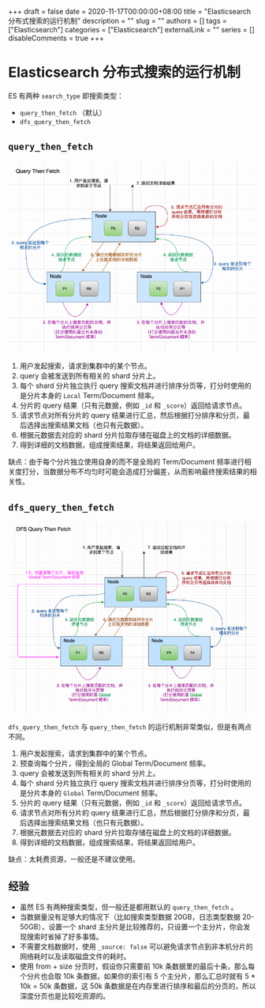 +++
draft = false
date = 2020-11-17T00:00:00+08:00
title = "Elasticsearch 分布式搜索的运行机制"
description = ""
slug = ""
authors = []
tags = ["Elasticsearch"]
categories = ["Elasticsearch"]
externalLink = ""
series = []
disableComments = true
+++

# Elasticsearch 分布式搜索的运行机制

ES 有两种 `search_type` 即搜索类型：
- `query_then_fetch` （默认）
- `dfs_query_then_fetch`

## `query_then_fetch`

![query_then_fetch](https://raw.githubusercontent.com/RifeWang/images/master/es-query-then-fetch.png)

1. 用户发起搜索，请求到集群中的某个节点。
2. query 会被发送到所有相关的 shard 分片上。
3. 每个 shard 分片独立执行 query 搜索文档并进行排序分页等，打分时使用的是分片本身的 `Local` Term/Document 频率。
4. 分片的 query 结果（只有元数据，例如 `_id` 和 `_score`）返回给请求节点。
5. 请求节点对所有分片的 query 结果进行汇总，然后根据打分排序和分页，最后选择出搜索结果文档（也只有元数据）。
6. 根据元数据去对应的 shard 分片拉取存储在磁盘上的文档的详细数据。
7. 得到详细的文档数据，组成搜索结果，将结果返回给用户。

缺点：由于每个分片独立使用自身的而不是全局的 Term/Document 频率进行相关度打分，当数据分布不均匀时可能会造成打分偏差，从而影响最终搜索结果的相关性。

## `dfs_query_then_fetch`

![dfs_query_then_fetch](https://raw.githubusercontent.com/RifeWang/images/master/es-dfs-query-then-fetch.png)

`dfs_query_then_fetch` 与 `query_then_fetch` 的运行机制非常类似，但是有两点不同。

1. 用户发起搜索，请求到集群中的某个节点。
1. 预查询每个分片，得到全局的 Global Term/Document 频率。
1. query 会被发送到所有相关的 shard 分片上。
1. 每个 shard 分片独立执行 query 搜索文档并进行排序分页等，打分时使用的是分片本身的 `Global` Term/Document 频率。
1. 分片的 query 结果（只有元数据，例如 `_id` 和 `_score`）返回给请求节点。
1. 请求节点对所有分片的 query 结果进行汇总，然后根据打分排序和分页，最后选择出搜索结果文档（也只有元数据）。
1. 根据元数据去对应的 shard 分片拉取存储在磁盘上的文档的详细数据。
1. 得到详细的文档数据，组成搜索结果，将结果返回给用户。

缺点：太耗费资源，一般还是不建议使用。

## 经验

- 虽然 ES 有两种搜索类型，但一般还是都用默认的 `query_then_fetch` 。
- 当数据量没有足够大的情况下（比如搜索类型数据 20GB，日志类型数据 20-50GB），设置一个 shard 主分片是比较推荐的，只设置一个主分片，你会发现搜索时省掉了好多事情。
- 不需要文档数据时，使用 `_source: false` 可以避免请求节点到非本机分片的网络耗时以及读取磁盘文件的耗时。
- 使用 from + size 分页时，假设你只需要前 10k 条数据里的最后十条，那么每个分片也会取 10k 条数据，如果你的索引有 5 个主分片，那么汇总时就有 5 * 10k = 50k 条数据，这 50k 条数据是在内存里进行排序和最后的分页的，所以深度分页也是比较吃资源的。

